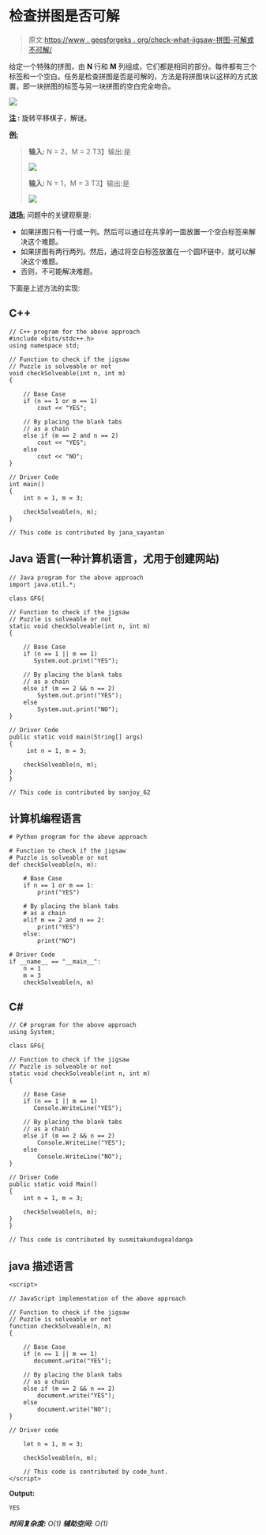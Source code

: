 # 检查拼图是否可解

> 原文:[https://www . geesforgeks . org/check-what-jigsaw-拼图-可解或不可解/](https://www.geeksforgeeks.org/check-whether-jigsaw-puzzle-solveable-or-not/)

给定一个特殊的拼图，由 **N** 行和 **M** 列组成，它们都是相同的部分。每件都有三个标签和一个空白。任务是检查拼图是否是可解的，方法是将拼图块以这样的方式放置，即一块拼图的标签与另一块拼图的空白完全吻合。

[![](img/460943e7ccef8a15abcf31ed1d86047a.png)](https://media.geeksforgeeks.org/wp-content/uploads/20200923233915/jigsaw.png)

**<u>注</u> :** 旋转平移棋子，解谜。

**<u>例:</u>**

> **输入:** N = 2，M = 2
> T3】输出:是
> 
> [![](img/d145556c4cc3d5370968716faebb15df.png)](https://media.geeksforgeeks.org/wp-content/uploads/20200924001502/jigsaw.png)
> 
> **输入:** N = 1，M = 3
> T3】输出:是
> 
> [![](img/b702dcc7ea1b30139c901aaeea6cabda.png)](https://media.geeksforgeeks.org/wp-content/uploads/20200924110157/jigsaw.png)

**<u>进场:</u>** 问题中的关键观察是:

*   如果拼图只有一行或一列。然后可以通过在共享的一面放置一个空白标签来解决这个难题。
*   如果拼图有两行两列。然后，通过将空白标签放置在一个圆环链中，就可以解决这个难题。
*   否则，不可能解决难题。

下面是上述方法的实现:

## C++

```
// C++ program for the above approach
#include <bits/stdc++.h>
using namespace std;

// Function to check if the jigsaw
// Puzzle is solveable or not
void checkSolveable(int n, int m)
{

    // Base Case
    if (n == 1 or m == 1)
        cout << "YES";

    // By placing the blank tabs
    // as a chain
    else if (m == 2 and n == 2)
        cout << "YES";
    else
        cout << "NO";
}

// Driver Code
int main()
{
    int n = 1, m = 3;

    checkSolveable(n, m);
}

// This code is contributed by jana_sayantan
```

## Java 语言(一种计算机语言，尤用于创建网站)

```
// Java program for the above approach
import java.util.*;

class GFG{

// Function to check if the jigsaw
// Puzzle is solveable or not
static void checkSolveable(int n, int m)
{

    // Base Case
    if (n == 1 || m == 1)
       System.out.print("YES");

    // By placing the blank tabs
    // as a chain
    else if (m == 2 && n == 2)
        System.out.print("YES");
    else
        System.out.print("NO");
}

// Driver Code
public static void main(String[] args)
{
     int n = 1, m = 3;

    checkSolveable(n, m);
}
}

// This code is contributed by sanjoy_62
```

## 计算机编程语言

```
# Python program for the above approach

# Function to check if the jigsaw
# Puzzle is solveable or not
def checkSolveable(n, m):

    # Base Case
    if n == 1 or m == 1:
        print("YES")

    # By placing the blank tabs
    # as a chain
    elif m == 2 and n == 2:
        print("YES")
    else:
        print("NO")

# Driver Code
if __name__ == "__main__":
    n = 1
    m = 3
    checkSolveable(n, m)
```

## C#

```
// C# program for the above approach
using System;

class GFG{

// Function to check if the jigsaw
// Puzzle is solveable or not
static void checkSolveable(int n, int m)
{

    // Base Case
    if (n == 1 || m == 1)
       Console.WriteLine("YES");

    // By placing the blank tabs
    // as a chain
    else if (m == 2 && n == 2)
        Console.WriteLine("YES");
    else
        Console.WriteLine("NO");
}

// Driver Code
public static void Main()
{
    int n = 1, m = 3;

    checkSolveable(n, m);
}
}

// This code is contributed by susmitakundugoaldanga
```

## java 描述语言

```
<script>

// JavaScript implementation of the above approach

// Function to check if the jigsaw
// Puzzle is solveable or not
function checkSolveable(n, m)
{

    // Base Case
    if (n == 1 || m == 1)
       document.write("YES");

    // By placing the blank tabs
    // as a chain
    else if (m == 2 && n == 2)
        document.write("YES");
    else
        document.write("NO");
}

// Driver code

    let n = 1, m = 3;

    checkSolveable(n, m);

    // This code is contributed by code_hunt.
</script>
```

**Output:** 

```
YES
```

***时间复杂度:** O(1)*
***辅助空间:** O(1)*